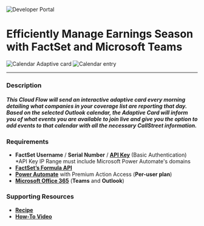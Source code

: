 ![Developer Portal](https://d2fc545rqfcjiv.cloudfront.net/s3fs-public/organization/header_site_logo_dark/header_site_logo_dark.svg)
# Efficiently Manage Earnings Season with FactSet and Microsoft Teams

![Calendar Adaptive card](./images/calendar-adaptive-card.png)
![Calendar entry](./images/calendar-entry.png)

---

### Description  
#####  This Cloud Flow will send an interactive adaptive card every morning detailing what companies in your coverage list are reporting that day.  Based on the selected Outlook calendar, the Adaptive Card will inform you of what events you are available to join live and give you the option to add events to that calendar with all the necessary CallStreet information.
### Requirements
 - **FactSet Username** / **Serial Number** / **[API Key](https://developer.factset.com/authentication)** (Basic Authentication)
<br/> *API Key IP Range must include Microsoft Power Automate's domains
- **[FactSet’s Formula API](https://developer.factset.com/api-catalog/formula-api-time-series)**
- **[Power Automate](https://flow.microsoft.com)** with Premium Action Access (**Per-user plan**)
- **[Microsoft Office 365](https://www.office.com/)** (**Teams** and **Outlook**)

### Supporting Resources
- **[Recipe](https://developer.factset.com/recipe-catalog)**
- **[How-To Video](https://www.factset.com)**



